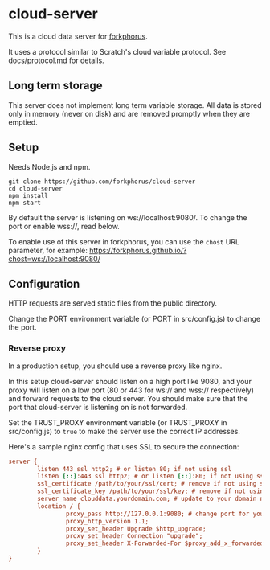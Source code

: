 # cloud-server

This is a cloud data server for [forkphorus](https://forkphorus.github.io/).

It uses a protocol similar to Scratch's cloud variable protocol. See docs/protocol.md for details.

## Long term storage

This server does not implement long term variable storage. All data is stored only in memory (never on disk) and are removed promptly when they are emptied.

## Setup

Needs Node.js and npm.

```
git clone https://github.com/forkphorus/cloud-server
cd cloud-server
npm install
npm start
```

By default the server is listening on ws://localhost:9080/. To change the port or enable wss://, read below.

To enable use of this server in forkphorus, you can use the `chost` URL parameter, for example: https://forkphorus.github.io/?chost=ws://localhost:9080/

## Configuration

HTTP requests are served static files from the public directory.

Change the PORT environment variable (or PORT in src/config.js) to change the port.

### Reverse proxy

In a production setup, you should use a reverse proxy like nginx.

In this setup cloud-server should listen on a high port like 9080, and your proxy will listen on a low port (80 or 443 for ws:// and wss:// respectively) and forward requests to the cloud server. You should make sure that the port that cloud-server is listening on is not forwarded.

Set the TRUST_PROXY environment variable (or TRUST_PROXY in src/config.js) to `true` to make the server use the correct IP addresses.

Here's a sample nginx config that uses SSL to secure the connection:

```cfg
server {
        listen 443 ssl http2; # or listen 80; if not using ssl
        listen [::]:443 ssl http2; # or listen [::]:80; if not using ssl
        ssl_certificate /path/to/your/ssl/cert; # remove if not using ssl
        ssl_certificate_key /path/to/your/ssl/key; # remove if not using ssl
        server_name clouddata.yourdomain.com; # update to your domain name
        location / {
                proxy_pass http://127.0.0.1:9080; # change port for your setup
                proxy_http_version 1.1;
                proxy_set_header Upgrade $http_upgrade;
                proxy_set_header Connection "upgrade";
                proxy_set_header X-Forwarded-For $proxy_add_x_forwarded_for;
        }
}
```
